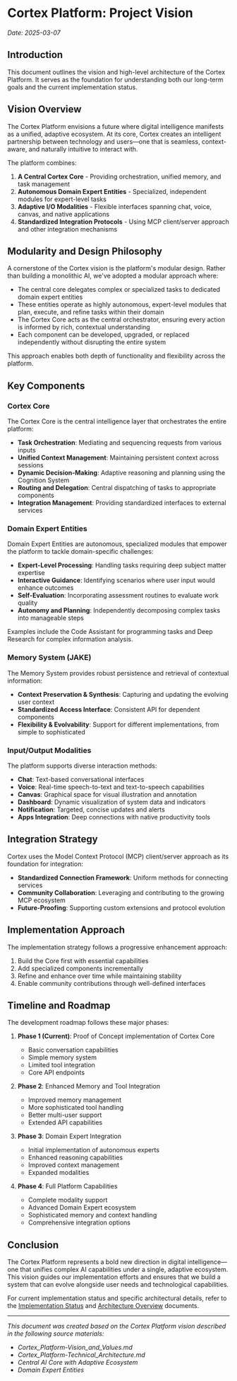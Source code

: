 # Cortex Platform: Project Vision

_Date: 2025-03-07_

## Introduction

This document outlines the vision and high-level architecture of the Cortex Platform. It serves as the foundation for understanding both our long-term goals and the current implementation status.

## Vision Overview

The Cortex Platform envisions a future where digital intelligence manifests as a unified, adaptive ecosystem. At its core, Cortex creates an intelligent partnership between technology and users—one that is seamless, context-aware, and naturally intuitive to interact with.

The platform combines:

1. **A Central Cortex Core** - Providing orchestration, unified memory, and task management
2. **Autonomous Domain Expert Entities** - Specialized, independent modules for expert-level tasks
3. **Adaptive I/O Modalities** - Flexible interfaces spanning chat, voice, canvas, and native applications
4. **Standardized Integration Protocols** - Using MCP client/server approach and other integration mechanisms

## Modularity and Design Philosophy

A cornerstone of the Cortex vision is the platform's modular design. Rather than building a monolithic AI, we've adopted a modular approach where:

- The central core delegates complex or specialized tasks to dedicated domain expert entities
- These entities operate as highly autonomous, expert-level modules that plan, execute, and refine tasks within their domain
- The Cortex Core acts as the central orchestrator, ensuring every action is informed by rich, contextual understanding
- Each component can be developed, upgraded, or replaced independently without disrupting the entire system

This approach enables both depth of functionality and flexibility across the platform.

## Key Components

### Cortex Core

The Cortex Core is the central intelligence layer that orchestrates the entire platform:

- **Task Orchestration**: Mediating and sequencing requests from various inputs
- **Unified Context Management**: Maintaining persistent context across sessions
- **Dynamic Decision-Making**: Adaptive reasoning and planning using the Cognition System
- **Routing and Delegation**: Central dispatching of tasks to appropriate components
- **Integration Management**: Providing standardized interfaces to external services

### Domain Expert Entities

Domain Expert Entities are autonomous, specialized modules that empower the platform to tackle domain-specific challenges:

- **Expert-Level Processing**: Handling tasks requiring deep subject matter expertise
- **Interactive Guidance**: Identifying scenarios where user input would enhance outcomes
- **Self-Evaluation**: Incorporating assessment routines to evaluate work quality
- **Autonomy and Planning**: Independently decomposing complex tasks into manageable steps

Examples include the Code Assistant for programming tasks and Deep Research for complex information analysis.

### Memory System (JAKE)

The Memory System provides robust persistence and retrieval of contextual information:

- **Context Preservation & Synthesis**: Capturing and updating the evolving user context
- **Standardized Access Interface**: Consistent API for dependent components
- **Flexibility & Evolvability**: Support for different implementations, from simple to sophisticated

### Input/Output Modalities

The platform supports diverse interaction methods:

- **Chat**: Text-based conversational interfaces
- **Voice**: Real-time speech-to-text and text-to-speech capabilities
- **Canvas**: Graphical space for visual illustration and annotation
- **Dashboard**: Dynamic visualization of system data and indicators
- **Notification**: Targeted, concise updates and alerts
- **Apps Integration**: Deep connections with native productivity tools

## Integration Strategy

Cortex uses the Model Context Protocol (MCP) client/server approach as its foundation for integration:

- **Standardized Connection Framework**: Uniform methods for connecting services
- **Community Collaboration**: Leveraging and contributing to the growing MCP ecosystem
- **Future-Proofing**: Supporting custom extensions and protocol evolution

## Implementation Approach

The implementation strategy follows a progressive enhancement approach:

1. Build the Core first with essential capabilities
2. Add specialized components incrementally
3. Refine and enhance over time while maintaining stability
4. Enable community contributions through well-defined interfaces

## Timeline and Roadmap

The development roadmap follows these major phases:

1. **Phase 1 (Current)**: Proof of Concept implementation of Cortex Core
   - Basic conversation capabilities
   - Simple memory system
   - Limited tool integration
   - Core API endpoints

2. **Phase 2**: Enhanced Memory and Tool Integration
   - Improved memory management
   - More sophisticated tool handling
   - Better multi-user support
   - Extended API capabilities

3. **Phase 3**: Domain Expert Integration
   - Initial implementation of autonomous experts
   - Enhanced reasoning capabilities
   - Improved context management
   - Expanded modalities

4. **Phase 4**: Full Platform Capabilities
   - Complete modality support
   - Advanced Domain Expert ecosystem
   - Sophisticated memory and context handling
   - Comprehensive integration options

## Conclusion

The Cortex Platform represents a bold new direction in digital intelligence—one that unifies complex AI capabilities under a single, adaptive ecosystem. This vision guides our implementation efforts and ensures that we build a system that can evolve alongside user needs and technological capabilities.

For current implementation status and specific architectural details, refer to the [Implementation Status](IMPLEMENTATION_STATUS.md) and [Architecture Overview](ARCHITECTURE_OVERVIEW.md) documents.

---

_This document was created based on the Cortex Platform vision described in the following source materials:_
- _Cortex_Platform-Vision_and_Values.md_
- _Cortex_Platform-Technical_Architecture.md_
- _Central AI Core with Adaptive Ecosystem_
- _Domain Expert Entities_